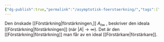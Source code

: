 ```yaml
---
{"dg-publish":true,"permalink":"/asymptotisk-foerstaerkning/","tags":["analogelektronik"]}
---
```


Den önskade [[Förstärkning\|förstärkningen,]] $A_{t\infty}$ , beskriver den ideala [[Förstärkning\|förstärkningen]] (när $|A| \rightarrow \infty$). Det är den [[Förstärkning\|förstärkning]] man får av en ideal [[Förstärkare\|förstärkare]].